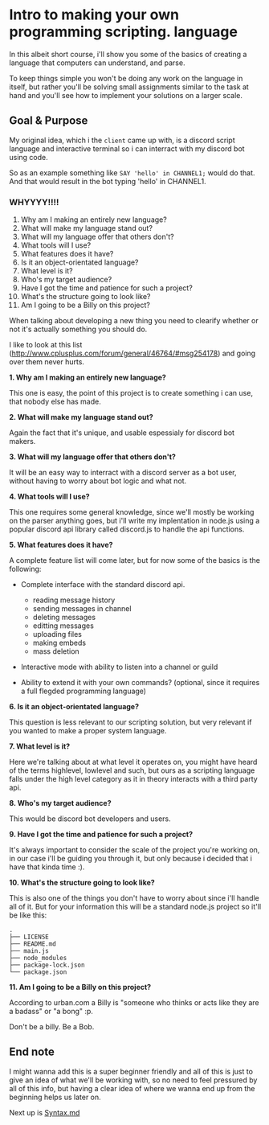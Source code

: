 # Intro to making your own programming scripting. language

In this albeit short course, i'll show you some of the basics of creating a language that computers can understand, and parse.

To keep things simple you won't be doing any work on the language in itself, but rather you'll be solving small assignments similar to the task at hand and you'll see how to implement your solutions on a larger scale.

## Goal & Purpose

My original idea, which i the `client` came up with, is a discord script language and interactive terminal so i can interract with my discord bot using code.

So as an example something like `SAY 'hello' in CHANNEL1;` would do that.
And that would result in the bot typing 'hello' in CHANNEL1.

### WHYYYY!!!!

1. Why am I making an entirely new language?
2. What will make my language stand out?
3. What will my language offer that others don't?
4. What tools will I use?
5. What features does it have?
6. Is it an object-orientated language?
7. What level is it?
8. Who's my target audience?
9. Have I got the time and patience for such a project?
10. What's the structure going to look like?
11. Am I going to be a Billy on this project?

When talking about developing a new thing you need to clearify whether or not it's actually something you should do.

I like to look at this list (http://www.cplusplus.com/forum/general/46764/#msg254178) and going over them never hurts.

**1. Why am I making an entirely new language?**

This one is easy, the point of this project is to create something i can use, that nobody else has made.

**2. What will make my language stand out?**

Again the fact that it's unique, and usable espessialy for discord bot makers.

**3. What will my language offer that others don't?**

It will be an easy way to interract with a discord server as a bot user, without having to worry about bot logic and what not.

**4. What tools will I use?**

This one requires some general knowledge, since we'll mostly be working on the parser anything goes, but i'll write my implentation in node.js using a popular discord api library called discord.js to handle the api functions.

**5. What features does it have?**

A complete feature list will come later, but for now some of the basics is the following:

- Complete interface with the standard discord api.
  - reading message history
  - sending messages in channel
  - deleting messages
  - editting messages
  - uploading files
  - making embeds
  - mass deletion

- Interactive mode with ability to listen into a channel or guild

- Ability to extend it with your own commands? (optional, since it requires a full flegded programming language)

**6. Is it an object-orientated language?**

This question is less relevant to our scripting solution, but very relevant if you wanted to make a proper system language.

**7. What level is it?**

Here we're talking about at what level it operates on, you might have heard of the terms highlevel, lowlevel and such, but ours as a scripting language falls under the high level category as it in theory interacts with a third party api.

**8. Who's my target audience?**

This would be discord bot developers and users.

**9. Have I got the time and patience for such a project?**

It's always important to consider the scale of the project you're working on, in our case i'll be guiding you through it, but only because i decided that i have that kinda time :).

**10. What's the structure going to look like?**

This is also one of the things you don't have to worry about since i'll handle all of it. But for your information this will be a standard node.js project so it'll be like this:

    .
    ├── LICENSE
    ├── README.md
    ├── main.js
    ├── node_modules
    ├── package-lock.json
    └── package.json

**11. Am I going to be a Billy on this project?**

According to urban.com a Billy is "someone who thinks or acts like they are a badass" or "a bong" :p.

Don't be a billy. Be a Bob.

## End note

I might wanna add this is a super beginner friendly and all of this is just to give an idea of what we'll be working with, so no need to feel pressured by all of this info, but having a clear idea of where we wanna end up from the beginning helps us later on.

Next up is [Syntax.md](Syntax.md)
